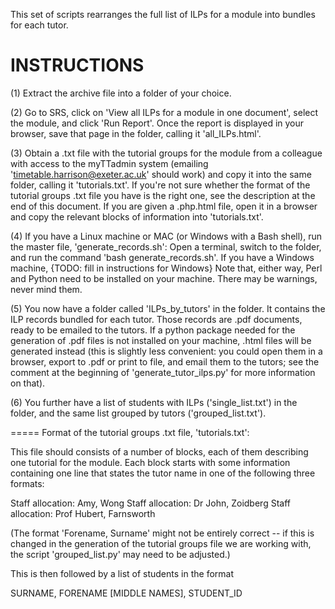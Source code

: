 This set of scripts rearranges the full list of ILPs for a module into bundles
for each tutor.


INSTRUCTIONS
============


(1) Extract the archive file into a folder of your choice.


(2) Go to SRS, click on 'View all ILPs for a module in one document',
select the module, and click 'Run Report'. Once the report is displayed
in your browser, save that page in the folder, calling it 'all_ILPs.html'.


(3) Obtain a .txt file with the tutorial groups for the module from a
colleague with access to the myTTadmin system (emailing
'timetable.harrison@exeter.ac.uk' should work) and copy it into the same folder,
calling it 'tutorials.txt'. If you're not sure whether the format of the
tutorial groups .txt file you have is the right one, see the description at the
end of this document. If you are given a .php.html file, open it in a browser
and copy the relevant blocks of information into 'tutorials.txt'.


(4) If you have a Linux machine or MAC (or Windows with a Bash shell),
run the master file, 'generate_records.sh': Open a terminal, switch to the
folder, and run the command 'bash generate_records.sh'.
If you have a Windows machine,
{TODO: fill in instructions for Windows}
Note that, either way, Perl and Python need to be installed on your machine.
There may be warnings, never mind them.


(5) You now have a folder called 'ILPs_by_tutors' in the folder. It contains
the ILP records bundled for each tutor. Those records are .pdf documents,
ready to be emailed to the tutors. If a python package needed for the generation
of .pdf files is not installed on your machine, .html files will be generated
instead (this is slightly less convenient: you could open them in a browser,
export to .pdf or print to file, and email them to the tutors; see the comment
at the beginning of 'generate_tutor_ilps.py' for more information on that).


(6) You further have a list of students with ILPs ('single_list.txt') in
the folder, and the same list grouped by tutors ('grouped_list.txt').


=====
Format of the tutorial groups .txt file, 'tutorials.txt':

This file should consists of a number of blocks, each of them describing one
tutorial for the module. Each block starts with some information containing one
line that states the tutor name in one of the following three formats:

Staff allocation: Amy, Wong
Staff allocation: Dr John, Zoidberg
Staff allocation: Prof Hubert, Farnsworth

(The format 'Forename, Surname' might not be entirely correct -- if this is
changed in the generation of the tutorial groups file we are working with, the
script 'grouped_list.py' may need to be adjusted.)

This is then followed by a list of students in the format

SURNAME, FORENAME [MIDDLE NAMES], STUDENT_ID
